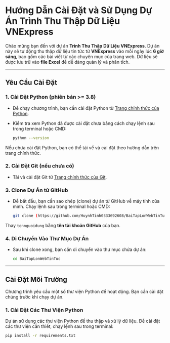 # Hướng Dẫn Cài Đặt và Sử Dụng Dự Án **Trình Thu Thập Dữ Liệu VNExpress**

Chào mừng bạn đến với dự án **Trình Thu Thập Dữ Liệu VNExpress**. Dự án này sẽ tự động thu thập dữ liệu tin tức từ **VNExpress** vào mỗi ngày lúc **6 giờ sáng**, bao gồm các bài viết từ các chuyên mục của trang web. Dữ liệu sẽ được lưu trữ vào **file Excel** để dễ dàng quản lý và phân tích.

---

## Yêu Cầu Cài Đặt

### 1. **Cài Đặt Python** (phiên bản >= 3.8)
   - Để chạy chương trình, bạn cần cài đặt Python từ [Trang chính thức của Python](https://www.python.org/downloads/).
   - Kiểm tra xem Python đã được cài đặt chưa bằng cách chạy lệnh sau trong terminal hoặc CMD:

     ```bash
     python --version
     ```

   Nếu chưa cài đặt Python, bạn có thể tải về và cài đặt theo hướng dẫn trên trang chính thức.

### 2. **Cài Đặt Git** (nếu chưa có)
   - Tải và cài đặt Git từ [Trang chính thức của Git](https://git-scm.com/downloads).

### 3. **Clone Dự Án từ GitHub**
   - Để bắt đầu, bạn cần sao chép (clone) dự án từ GitHub về máy tính của mình. Chạy lệnh sau trong terminal hoặc CMD:

     ```bash
     git clone (https://github.com/HuynhTinh0333692608/BaiTapLonWebTinTuc.git)
     ```

   Thay `tennguoidung` bằng **tên tài khoản GitHub** của bạn.

### 4. **Di Chuyển Vào Thư Mục Dự Án**
   - Sau khi clone xong, bạn cần di chuyển vào thư mục chứa dự án:

     ```bash
     cd BaiTapLonWebTinTuc
     ```

---

## Cài Đặt Môi Trường

Chương trình yêu cầu một số thư viện Python để hoạt động. Bạn cần cài đặt chúng trước khi chạy dự án.

### 1. **Cài Đặt Các Thư Viện Python**

Dự án sử dụng các thư viện Python để thu thập và xử lý dữ liệu. Để cài đặt các thư viện cần thiết, chạy lệnh sau trong terminal:

```bash
pip install -r requirements.txt
